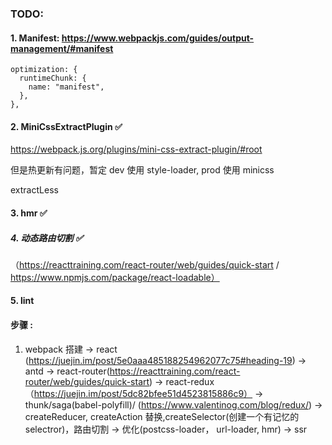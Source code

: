 ### TODO:

#### 1. Manifest: https://www.webpackjs.com/guides/output-management/#manifest

```
optimization: {
  runtimeChunk: {
    name: "manifest",
  },
},
```

#### 2. MiniCssExtractPlugin ✅ 

https://webpack.js.org/plugins/mini-css-extract-plugin/#root


但是热更新有问题，暂定 dev 使用 style-loader, prod 使用 minicss

extractLess

#### 3. hmr ✅

##### 4. 动态路由切割 ✅

 （https://reacttraining.com/react-router/web/guides/quick-start / https://www.npmjs.com/package/react-loadable）


#### 5. lint

#### 步骤 :

1. webpack 搭建 -> react (https://juejin.im/post/5e0aaa485188254962077c75#heading-19) -> antd -> react-router(https://reacttraining.com/react-router/web/guides/quick-start) -> react-redux （https://juejin.im/post/5dc82bfee51d4523815886c9） -> thunk/saga(babel-polyfill)/ (https://www.valentinog.com/blog/redux/) -> createReducer, createAction 替换,createSelector(创建一个有记忆的 selectror)，路由切割 -> 优化(postcss-loader， url-loader, hmr) -> ssr
